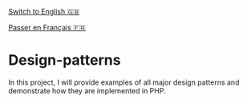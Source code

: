 [Switch to English 🇬🇧](README_EN.md)

[Passer en Français 🇫🇷](README_FR.md)

# Design-patterns
In this project, I will provide examples of all major design patterns and demonstrate how they are implemented in PHP.
